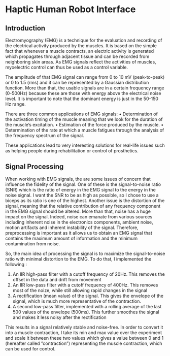 # Haptic Human Robot Interface

## Introduction

Electromyography (EMG) is a technique for the evaluation and recording of the electrical activity produced by the muscles. It is based on the simple fact that whenever a muscle contracts, an electric activity is generated which propagates through adjacent tissue and can be recorded from neighboring skin areas. As EMG signals reflect the activities of muscles, myoelectric control can thus be used as a control variable.

The amplitude of that EMG signal can range from 0 to 10 mV (peak-to-peak) or 0 to 1.5 (rms) and it can be represented by a Gaussian distribution function. More than that, the usable signals are in a certain frequency range (0-500Hz) because these are those with energy above the electrical noise level. It is important to note that the dominant energy is just in the 50-150 Hz range.

There are three common applications of EMG signals:
  • Determination of the activation timing of the muscle meaning that we look for the duration of the muscle’s excitation.
  • Estimation of the force produced by the muscle.
  • Determination of the rate at which a muscle fatigues through the analysis of the frequency spectrum of the signal.
  
These applications lead to very interesting solutions for real-life issues such as helping people during rehabilitation or control of prosthetics.

## Signal Processing

When working with EMG signals, the are some issues of concern that influence the fidelity of the signal. One of these is the signal-to-noise ratio (SNR) which is the ratio of energy in the EMG signal to the energy in the noise signal. I want the SNR to be as high as possible, so I chose to use a biceps as its ratio is one of the highest.
Another issue is the distortion of the signal, meaning that the relative contribution of any frequency component in the EMG signal should be altered. More than that, noise has a huge impact on the signal. Indeed, noise can emanate from various sources including inherent noise in the electronics components, ambient noise, motion artifacts and inherent instability of the signal. Therefore, preprocessing is important as it allows us to obtain an EMG signal that contains the maximum amount of information and the minimum contamination from noise.

So, the main idea of processing the signal is to maximize the signal-to-noise ratio with minimal distortion to the EMG. To do that, I implemented the following :
  1. An IIR high-pass filter with a cutoff frequency of 20Hz. This removes the offset in the data and drift from movement
  2. An IIR low-pass filter with a cutoff frequency of 400Hz. This removes most of the noize, while still allowing rapid changes in the signal
  3. A rectification (mean value) of the signal. This gives the envelope of the signal, which is much more representative of the contraction.
  4. A second low-pass filter, implemented with a rolling average of the last 500 values of the envelope (500ms). This further smoothes the signal and makes it less noisy after the rectification

This results in a signal relatively stable and noise-free. In order to convert it into a muscle contraction, I take its min and max value over the experiment and scale it between these two values which gives a value between 0 and 1 (hereafter called ”contraction”) representing the muscle contraction, which can be used for control.



